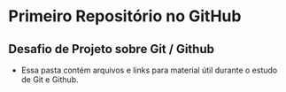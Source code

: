 # Primeiro Repositório no GitHub
## Desafio de Projeto sobre Git / Github
- Essa pasta contém arquivos e links para material útil durante o estudo de Git e Github.
